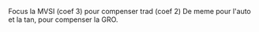 Focus la MVSI (coef 3) pour compenser trad (coef 2)
De meme pour l'auto et la tan, pour compenser la GRO.
